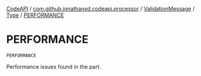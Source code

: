 [CodeAPI](../../../index.md) / [com.github.jonathanxd.codeapi.processor](../../index.md) / [ValidationMessage](../index.md) / [Type](index.md) / [PERFORMANCE](.)

# PERFORMANCE

`PERFORMANCE`

Performance issues found in the part.


